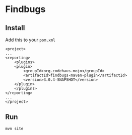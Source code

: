 # Findbugs

## Install

Add this to your `pom.xml`

    <project>
    ...
    <reporting>
        <plugins>
        <plugin>
            <groupId>org.codehaus.mojo</groupId>
            <artifactId>findbugs-maven-plugin</artifactId>
            <version>3.0.4-SNAPSHOT</version>
        </plugin>
        </plugins>
    </reporting>
    ...
    </project>

## Run

    mvn site

